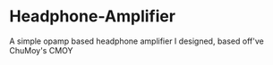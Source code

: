 # Headphone-Amplifier
A simple opamp based headphone amplifier I designed, based off've ChuMoy's CMOY
